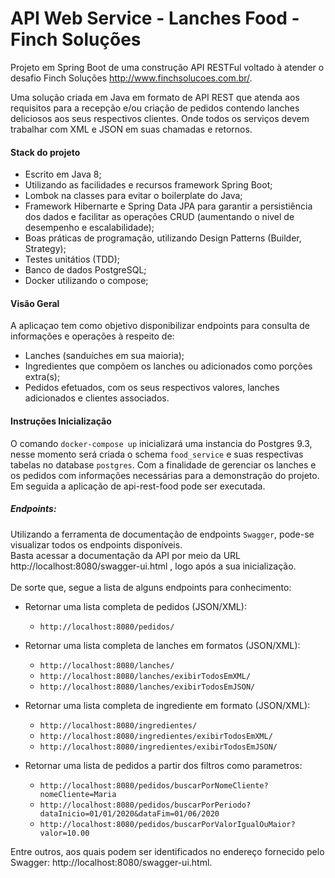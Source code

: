 # API Web Service - Lanches Food - Finch Soluções
  Projeto em Spring Boot de uma construção API RESTFul voltado à atender o desafio Finch Soluções <link>http://www.finchsolucoes.com.br/.
   
  Uma solução criada em Java em formato de API REST que atenda aos requisitos para a recepção e/ou criação de pedidos contendo lanches deliciosos aos seus respectivos clientes. Onde todos os serviços devem trabalhar com XML e JSON em suas chamadas e retornos.

 #### Stack do projeto
  - Escrito em Java 8;
  - Utilizando as facilidades e recursos framework Spring Boot;
  - Lombok na classes para evitar o boilerplate do Java;
  - Framework Hibernarte e Spring Data JPA para garantir a persistiência dos dados e facilitar as operações CRUD (aumentando o nivel de desempenho e escalabilidade);
  - Boas práticas de programação, utilizando Design Patterns (Builder, Strategy);
  - Testes unitátios (TDD);
  - Banco de dados PostgreSQL;
  - Docker utilizando o compose;
  
  #### Visão Geral
  
  A aplicaçao tem como objetivo disponibilizar endpoints para consulta de informações e operações à respeito de:
  - Lanches (sanduíches em sua maioria);
  - Ingredientes que compõem os lanches ou adicionados como porções extra(s);
  - Pedidos efetuados, com os seus respectivos valores, lanches adicionados e clientes associados. 
  
  #### Instruções Inicialização
  
 O comando ```docker-compose up``` inicializará uma instancia do Postgres 9.3, nesse momento será criada o schema ```food_service``` e suas respectivas tabelas no database ```postgres```. 
 Com a finalidade de gerenciar os lanches e os pedidos com informações necessárias para a demonstração do projeto. <br> Em seguida a aplicação de api-rest-food pode ser executada.
  
  ##### Endpoints: 
  
  Utilizando a ferramenta de documentação de endpoints ```Swagger```, pode-se visualizar todos os endpoints disponíveis.<br>
  Basta acessar a documentação da API por meio da URL <link>http://localhost:8080/swagger-ui.html , logo após a sua inicialização. <br><br> 
  De sorte que, segue a lista de alguns endpoints para conhecimento: 
  
  - Retornar uma lista completa de pedidos (JSON/XML):
    - `http://localhost:8080/pedidos/`

 - Retornar uma lista completa de lanches em formatos (JSON/XML):
   - `http://localhost:8080/lanches/`
   - `http://localhost:8080/lanches/exibirTodosEmXML/`
   - `http://localhost:8080/lanches/exibirTodosEmJSON/`
   
 - Retornar uma lista completa de ingrediente em formato (JSON/XML):
   - `http://localhost:8080/ingredientes/`
   - `http://localhost:8080/ingredientes/exibirTodosEmXML/`
   - `http://localhost:8080/ingredientes/exibirTodosEmJSON/`
   
 - Retornar uma lista de pedidos a partir dos filtros como parametros:   
     - `http://localhost:8080/pedidos/buscarPorNomeCliente?nomeCliente=Maria`
     - `http://localhost:8080/pedidos/buscarPorPeriodo?dataInicio=01/01/2020&dataFim=01/06/2020`
     - `http://localhost:8080/pedidos/buscarPorValorIgualOuMaior?valor=10.00`
     
 Entre outros, aos quais podem ser identificados no endereço fornecido pelo Swagger: <link>http://localhost:8080/swagger-ui.html.